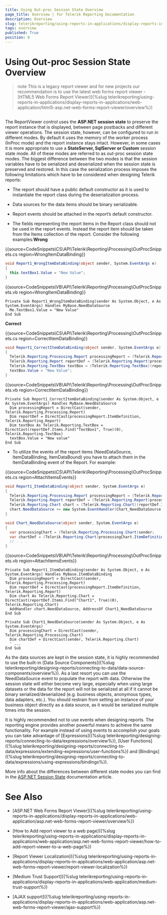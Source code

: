```yaml
---
title: Using Out-proc Session State Overview
page_title: Overview | for Telerik Reporting Documentation
description: Overview
slug: telerikreporting/using-reports-in-applications/display-reports-in-applications/web-application/asp.net-web-forms-report-viewer/using-out-proc-session-state/overview
tags: overview
published: True
position: 0
---
```


# Using Out-proc Session State Overview



>note This is a legacy report viewer and for new projects our recommendation is to use the latest web forms report viewer -           [HTML5 Web Forms Report Viewer]({%slug telerikreporting/using-reports-in-applications/display-reports-in-applications/web-application/html5-asp.net-web-forms-report-viewer/overview%})

## 

The ReportViewer control uses the __ASP.NET session state__  to preserve the report instance that is displayed,           between page postbacks and different viewer operations. The session state, however, can be configured to run in different modes.           By default it uses the memory of the worker process (InProc mode) and the report instance stays intact. However, in some cases           it is more appropriate to use a __StateServer, SqlServer or Custom__  session state mode. All of these modes are referred to as out-proc           session state modes. The biggest difference between the two modes is that the session variables have to be serialized and deserialized           when the session state is preserved and restored. In this case the serialization process imposes the following limitations which have to           be considered when designing Telerik reports:         

* The report should have a public default constructor as it is used to instantiate the report class during the deserialization process.

* Data sources for the data items should be binary serializable.

* Report events should be attached in the report’s default constructor.

* The fields representing the report items in the Report class should not be used in the report events.
            Instead the report item should be taken from the Items collection of the report. Consider the following examples:__Wrong__ 

{{source=CodeSnippets\CS\API\Telerik\Reporting\Processing\OutProcSnippets.cs region=WrongItemDataBinding}}
  ````C#
void Report1_WrongItemDataBinding(object sender, System.EventArgs e)
{
    this.textBox1.Value = "New Value";
}
````

{{source=CodeSnippets\VB\API\Telerik\Reporting\Processing\OutProcSnippets.vb region=WrongItemDataBinding}}
  ````VB
Private Sub Report1_WrongItemDataBinding(sender As System.Object, e As System.EventArgs) Handles MyBase.NeedDataSource
    Me.TextBox1.Value = "New Value"
End Sub
````

__Correct__ 

{{source=CodeSnippets\CS\API\Telerik\Reporting\Processing\OutProcSnippets.cs region=CorrectItemDataBinding}}
  ````C#
void Report1_CorrectItemDataBinding(object sender, System.EventArgs e)
{
    Telerik.Reporting.Processing.Report processingReport = (Telerik.Reporting.Processing.Report)sender;
    Telerik.Reporting.Report reportDef = (Telerik.Reporting.Report)processingReport.ItemDefinition;
    Telerik.Reporting.TextBox textBox = (Telerik.Reporting.TextBox)(reportDef.Items.Find("textBox1", true)[0]);
    textBox.Value = "New Value";
}
````

{{source=CodeSnippets\VB\API\Telerik\Reporting\Processing\OutProcSnippets.vb region=CorrectItemDataBinding}}
  ````VB
Private Sub Report1_CorrectItemDataBinding(sender As System.Object, e As System.EventArgs) Handles MyBase.NeedDataSource
    Dim processingReport = DirectCast(sender, Telerik.Reporting.Processing.Report)
    Dim reportDef = DirectCast(processingReport.ItemDefinition, Telerik.Reporting.Report)
    Dim textBox As Telerik.Reporting.TextBox = DirectCast(reportDef.Items.Find("TextBox1", True)(0), Telerik.Reporting.TextBox)
    textBox.Value = "New value"
End Sub
````

* To utilize the events of the report items (NeedDataSource, ItemDataBinding, ItemDataBound) you have to attach
            them in the ItemDataBinding event of the Report. For example:

{{source=CodeSnippets\CS\API\Telerik\Reporting\Processing\OutProcSnippets.cs region=AttachItemsEvents}}
  ````C#
void Report1_ItemDataBinding(object sender, System.EventArgs e)
{
    Telerik.Reporting.Processing.Report processingReport = (Telerik.Reporting.Processing.Report)sender;
    Telerik.Reporting.Report reportDef = (Telerik.Reporting.Report)processingReport.ItemDefinition;
    Telerik.Reporting.Chart chart = (Telerik.Reporting.Chart)(reportDef.Items.Find("chart1", true)[0]);
    chart.NeedDataSource += new System.EventHandler(Chart_NeedDataSource);
}

void Chart_NeedDataSource(object sender, System.EventArgs e)
{
    var processingChart = (Telerik.Reporting.Processing.Chart)sender;
    var chartDef = (Telerik.Reporting.Chart)processingChart.ItemDefinition;
    // . . .
}
````

{{source=CodeSnippets\VB\API\Telerik\Reporting\Processing\OutProcSnippets.vb region=AttachItemsEvents}}
  ````VB
Private Sub Report1_ItemDataBinding(sender As System.Object, e As System.EventArgs) Handles MyBase.ItemDataBinding
    Dim processingReport = DirectCast(sender, Telerik.Reporting.Processing.Report)
    Dim reportDef = DirectCast(processingReport.ItemDefinition, Telerik.Reporting.Report)
    Dim chart As Telerik.Reporting.Chart = DirectCast(reportDef.Items.Find("Chart1", True)(0), Telerik.Reporting.Chart)
    AddHandler chart.NeedDataSource, AddressOf Chart1_NeedDataSource
End Sub

Private Sub Chart1_NeedDataSource(sender As System.Object, e As System.EventArgs)
    Dim processingChart = DirectCast(sender, Telerik.Reporting.Processing.Chart)
    Dim chartDef = DirectCast(sender, Telerik.Reporting.Chart)
    ' ...
End Sub
````

As the data sources are kept in the session state, it is highly recommended to use the built-in [Data Source Components]({%slug telerikreporting/designing-reports/connecting-to-data/data-source-components/overview%}).           As a last resort you can use the NeedDataSource event to populate the report with data. Otherwise the session state will either           become very large, especially when using large datasets or the data for the report will not be serialized at all if it cannot be           binary serialized/deserialized (e.g. business objects, anonymous types, data adapters, etc.). You should restrain from setting an           instance of your business object directly as a data source, as it would be serialized multiple times into the session.         

It is highly recommended not to use events when designing reports. The reporting engine provides another powerful means to achieve the           same functionality. For example instead of using events to accomplish your goals you can take advantage of            [Expressions]({%slug telerikreporting/designing-reports/connecting-to-data/expressions/overview%}), [User Functions]({%slug telerikreporting/designing-reports/connecting-to-data/expressions/extending-expressions/user-functions%}) and            [Bindings]({%slug telerikreporting/designing-reports/connecting-to-data/expressions/using-expressions/bindings%}).         

More info about the differences between different state modes you can find in the            [ASP.NET Session State](http://msdn.microsoft.com/en-us/library/ms972429.aspx)  documentation article.         

# See Also

 * [ASP.NET Web Forms Report Viewer]({%slug telerikreporting/using-reports-in-applications/display-reports-in-applications/web-application/asp.net-web-forms-report-viewer/overview%})

 * [How to Add report viewer to a web page]({%slug telerikreporting/using-reports-in-applications/display-reports-in-applications/web-application/asp.net-web-forms-report-viewer/how-to-add-report-viewer-to-a-web-page%})

 * [Report Viewer Localization]({%slug telerikreporting/using-reports-in-applications/display-reports-in-applications/web-application/asp.net-web-forms-report-viewer/report-viewer-localization%})

 * [Medium Trust Support]({%slug telerikreporting/using-reports-in-applications/display-reports-in-applications/web-application/medium-trust-support%})

 * [AJAX support]({%slug telerikreporting/using-reports-in-applications/display-reports-in-applications/web-application/asp.net-web-forms-report-viewer/ajax-support%})
